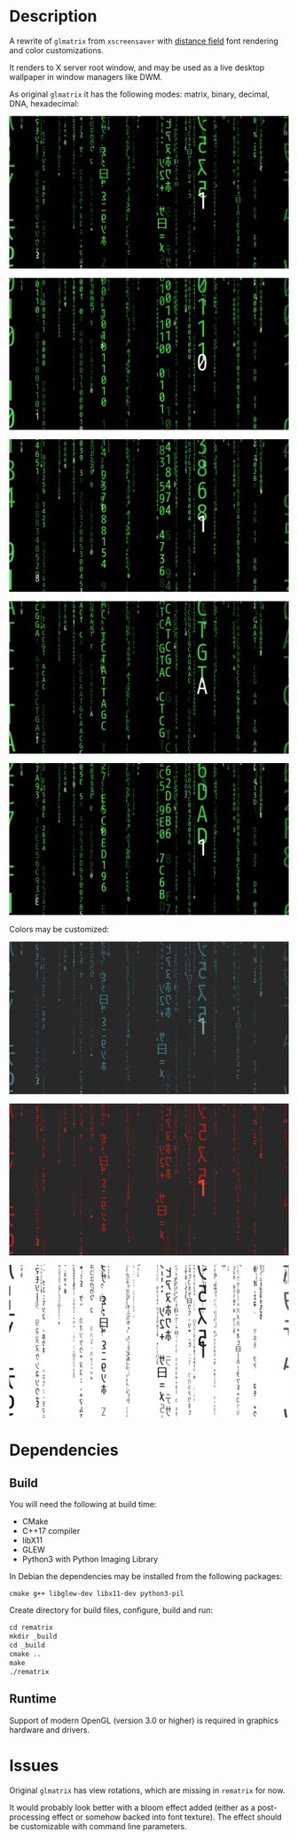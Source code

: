 # Description

A rewrite of `glmatrix` from `xscreensaver` with [distance
field](https://www.google.com/search?q=distance+field+font+rendering)
font rendering and color customizations.

It renders to X server root window, and may be used as a live desktop
wallpaper in window managers like DWM.

As original `glmatrix` it has the following modes: matrix, binary,
decimal, DNA, hexadecimal:

![Green Matrix](images/green-matrix.png)

![Green Binary](images/green-bin.png)

![Green Decimal](images/green-dec.png)

![Green DNA](images/green-dna.png)

![Green Hexadecimal](images/green-hex.png)

Colors may be customized:

![Blue Matrix](images/blue-matrix.png)

![Red Matrix](images/red-matrix.png)

![Black Matrix](images/black-matrix.png)

# Dependencies

## Build

You will need the following at build time:

  * CMake
  * C++17 compiler
  * libX11
  * GLEW
  * Python3 with Python Imaging Library

In Debian the dependencies may be installed from the following
packages:

```
cmake g++ libglew-dev libx11-dev python3-pil
```

Create directory for build files, configure, build and run:

```
cd rematrix
mkdir _build
cd _build
cmake ..
make
./rematrix
```

## Runtime

Support of modern OpenGL (version 3.0 or higher) is required in
graphics hardware and drivers.

# Issues

Original `glmatrix` has view rotations, which are missing in `rematrix`
for now.

It would probably look better with a bloom effect added (either as a
post-processing effect or somehow backed into font texture). The
effect should be customizable with command line parameters.
